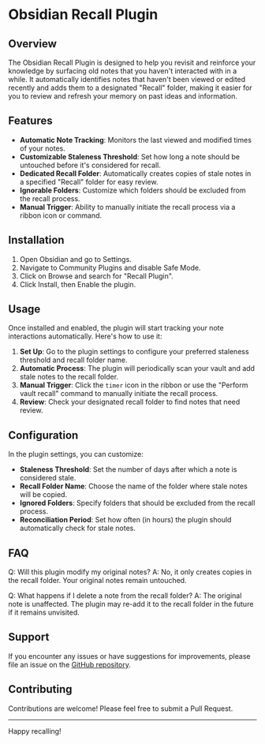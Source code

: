 # Obsidian Recall Plugin

## Overview

The Obsidian Recall Plugin is designed to help you revisit and reinforce your knowledge by surfacing old notes that you haven't interacted with in a while. It automatically identifies notes that haven't been viewed or edited recently and adds them to a designated "Recall" folder, making it easier for you to review and refresh your memory on past ideas and information.

## Features

-   **Automatic Note Tracking**: Monitors the last viewed and modified times of your notes.
-   **Customizable Staleness Threshold**: Set how long a note should be untouched before it's considered for recall.
-   **Dedicated Recall Folder**: Automatically creates copies of stale notes in a specified "Recall" folder for easy review.
-   **Ignorable Folders**: Customize which folders should be excluded from the recall process.
-   **Manual Trigger**: Ability to manually initiate the recall process via a ribbon icon or command.

## Installation

1. Open Obsidian and go to Settings.
2. Navigate to Community Plugins and disable Safe Mode.
3. Click on Browse and search for "Recall Plugin".
4. Click Install, then Enable the plugin.

## Usage

Once installed and enabled, the plugin will start tracking your note interactions automatically. Here's how to use it:

1. **Set Up**: Go to the plugin settings to configure your preferred staleness threshold and recall folder name.
2. **Automatic Process**: The plugin will periodically scan your vault and add stale notes to the recall folder.
3. **Manual Trigger**: Click the `timer` icon in the ribbon or use the "Perform vault recall" command to manually initiate the recall process.
4. **Review**: Check your designated recall folder to find notes that need review.

## Configuration

In the plugin settings, you can customize:

-   **Staleness Threshold**: Set the number of days after which a note is considered stale.
-   **Recall Folder Name**: Choose the name of the folder where stale notes will be copied.
-   **Ignored Folders**: Specify folders that should be excluded from the recall process.
-   **Reconciliation Period**: Set how often (in hours) the plugin should automatically check for stale notes.

## FAQ

Q: Will this plugin modify my original notes?
A: No, it only creates copies in the recall folder. Your original notes remain untouched.

Q: What happens if I delete a note from the recall folder?
A: The original note is unaffected. The plugin may re-add it to the recall folder in the future if it remains unvisited.

## Support

If you encounter any issues or have suggestions for improvements, please file an issue on the [GitHub repository](https://github.com/yourusername/obsidian-recall-plugin).

## Contributing

Contributions are welcome! Please feel free to submit a Pull Request.

---

Happy recalling!
